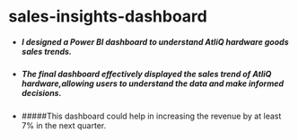 # sales-insights-dashboard

* ##### I designed a Power BI dashboard to understand AtliQ hardware goods sales trends.
* ##### The final dashboard effectively displayed the sales trend of AtliQ hardware,allowing users to understand the data and make informed decisions.
* #####This dashboard could help in increasing the revenue by at least 7% in the next quarter.
